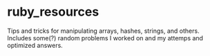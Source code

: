 # ruby_resources
Tips and tricks for manipulating arrays, hashes, strings, and others. Includes some(?) random problems I worked on and my attemps and optimized answers.
